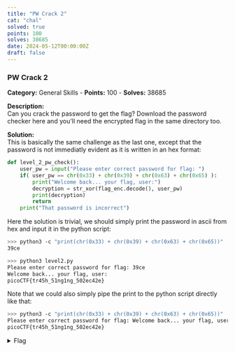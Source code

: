 ```yaml
---
title: "PW Crack 2"
cat: "chal"
solved: true
points: 100
solves: 38685
date: 2024-05-12T00:00:00Z
draft: false
---
```


### PW Crack 2

**Category:** General Skills - **Points:** 100 - **Solves:** 38685

**Description:**   
Can you crack the password to get the flag? Download the password checker here and you'll need the encrypted flag in the same directory too.   

**Solution:**  
This is basically the same challenge as the last one, except that the password is not immediatly evident as it is written in an hex format:

```python
def level_2_pw_check():
    user_pw = input("Please enter correct password for flag: ")
    if( user_pw == chr(0x33) + chr(0x39) + chr(0x63) + chr(0x65) ):
        print("Welcome back... your flag, user:")
        decryption = str_xor(flag_enc.decode(), user_pw)
        print(decryption)
        return
    print("That password is incorrect")
```

Here the solution is trivial, we should simply print the password in ascii from hex and input it in the python script:

```sh
>>> python3 -c "print(chr(0x33) + chr(0x39) + chr(0x63) + chr(0x65))"
39ce

>>> python3 level2.py
Please enter correct password for flag: 39ce
Welcome back... your flag, user:
picoCTF{tr45h_51ng1ng_502ec42e}
```

Note that we could also simply pipe the print to the python script directly like that:

```sh
>>> python3 -c "print(chr(0x33) + chr(0x39) + chr(0x63) + chr(0x65))" | python3 level2.py
Please enter correct password for flag: Welcome back... your flag, user:
picoCTF{tr45h_51ng1ng_502ec42e}
```
   

<details class="flag-container">
<summary>Flag</summary>
<pre><code>picoCTF{tr45h_51ng1ng_502ec42e}</code></pre>
</details>
